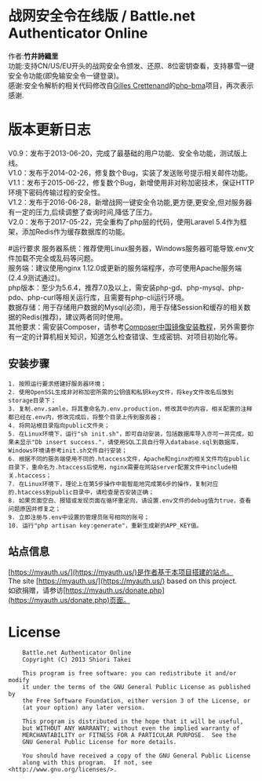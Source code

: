 # 战网安全令在线版 / Battle.net Authenticator Online

作者:**竹井詩織里**<br>
功能:支持CN/US/EU开头的战网安全令颁发、还原、8位密钥查看，支持暴雪一键安全令功能(即免输安全令一键登录)。<br>
感谢:安全令解析的相关代码修改自[Gilles Crettenand](https://github.com/krtek4)的<a href="https://github.com/krtek4/php-bma">php-bma</a>项目，再次表示感谢.

# 版本更新日志
V0.9：发布于2013-06-20，完成了最基础的用户功能、安全令功能，测试版上线。<br>
V1.0：发布于2014-02-26，修复数个Bug，实装了发送账号提示相关邮件功能。<br>
V1.1：发布于2015-06-22，修复数个Bug，新增使用非对称加密技术，保证HTTP环境下密码传输过程的安全性。<br>
V1.2：发布于2016-06-28，新增战网一键安全令功能,更方便,更安全,但对服务器有一定的压力,后续调整了查询时间,降低了压力。<br>
V2.0：发布于2017-05-22，完全重构了php层的代码，使用Laravel 5.4作为框架，添加Redis作为缓存数据库的功能。<br>

#运行要求
服务器系统：推荐使用Linux服务器，Windows服务器可能导致.env文件加载不完全或乱码等问题。<br>
服务端：建议使用nginx 1.12.0或更新的服务端程序，亦可使用Apache服务端(2.4.9测试通过)。<br>
php版本：至少为5.6.4，推荐7.0及以上，需安装php-gd、php-mysql、php-pdo、php-curl等相关运行库，且需要有php-cli运行环境。<br>
数据存储：用于存储用户数据的Mysql(必须)，用于存储Session和缓存的相关数据的Redis(推荐)，建议两者同时使用。<br>
其他要求：需安装Composer，请参考[Composer中国镜像安装教程](https://pkg.phpcomposer.com/#how-to-install-composer)，另外需要你有一定的计算机相关知识，知道怎么检查错误、生成密钥、对项目初始化等。

## 安装步骤
	1. 按照运行要求搭建好服务器环境；
	2. 使用OpenSSL生成非对称加密所需的公钥值和私钥key文件，将key文件改名后放到storage目录下；
	3. 复制.env.samle，将其重命名为.env.production，修改其中的内容，相关配置的注释都已经在.env内，修改完成后，将整个目录上传到服务器；
	4. 将网站根目录指向public文件夹；
	5. 在Linux环境下，运行"sh init.sh"，即可自动安装，包括数据库导入亦可一并完成，如果未显示"Db insert success."，请使用SQL工具自行导入database.sql到数据库，Windows环境请参考init.sh文件自行安装；
	6. 根据不同的服务端使用不同的.htaccess文件，Apache和nginx的相关文件均在public目录下，重命名为.htaccess后使用，nginx需要在网站server配置文件中include相关.htaccess；
	7. 在Linux环境下，理论上在第5步操作中能智能地完成第6步的操作，复制对应的.htaccess到public目录中，请检查是否安装正确；
	8. 如果页面空白、报错或发现页面在循环重定向，请设置.env文件的debug值为true，查看问题原因并修复之；
	9. 立即注册与.env中设置的管理员账号相同的账号；
	10. 运行"php artisan key:generate"，重新生成新的APP_KEY值。

## 站点信息
[https://myauth.us/](https://myauth.us/)是作者基于本项目搭建的站点。<br>
The site [https://myauth.us/](https://myauth.us/) based on this project.<br>
如欲捐赠，请参访[https://myauth.us/donate.php](https://myauth.us/donate.php)页面。 

# License
```text
    Battle.net Authenticator Online
    Copyright (C) 2013 Shiori Takei

    This program is free software: you can redistribute it and/or modify
    it under the terms of the GNU General Public License as published by
    the Free Software Foundation, either version 3 of the License, or
    (at your option) any later version.

    This program is distributed in the hope that it will be useful,
    but WITHOUT ANY WARRANTY; without even the implied warranty of
    MERCHANTABILITY or FITNESS FOR A PARTICULAR PURPOSE.  See the
    GNU General Public License for more details.

    You should have received a copy of the GNU General Public License
    along with this program.  If not, see <http://www.gnu.org/licenses/>.
```
